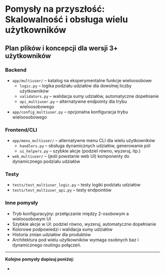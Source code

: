 # Pomysły na przyszłość: Skalowalność i obsługa wielu użytkowników

## Plan plików i koncepcji dla wersji 3+ użytkowników

### Backend
- `app/multiuser/` – katalog na eksperymentalne funkcje wieloosobowe
  - `logic.py` – logika podziału udziałów dla dowolnej liczby użytkowników
  - `validators.py` – walidacja sumy udziałów, automatyczne dopełnianie
  - `api_multiuser.py` – alternatywne endpointy dla trybu wieloosobowego
- `app/config_multiuser.py` – opcjonalna konfiguracja trybu wieloosobowego

### Frontend/CLI
- `app/menu_multiuser/` – alternatywne menu CLI dla wielu użytkowników
  - `handlers.py` – obsługa dynamicznych udziałów, generowanie pól
  - `ui_helpers.py` – szybkie akcje (podziel równo, wyzeruj, itp.)
- `web_multiuser/` – (jeśli powstanie web UI) komponenty do dynamicznego podziału udziałów

### Testy
- `tests/test_multiuser_logic.py` – testy logiki podziału udziałów
- `tests/test_multiuser_api.py` – testy endpointów

### Inne pomysły
- Tryb konfiguracyjny: przełączanie między 2-osobowym a wieloosobowym UI
- Szybkie akcje w UI: podziel równo, wyzeruj, automatyczne dopełnianie
- Kolorowe podpowiedzi i walidacja sumy udziałów
- Historia zmian udziałów dla produktów
- Architektura pod wielu użytkowników wymaga osobnych baz i dynamicznego routingu połączeń.

---

**Kolejne pomysły dopisuj poniżej:**

- 